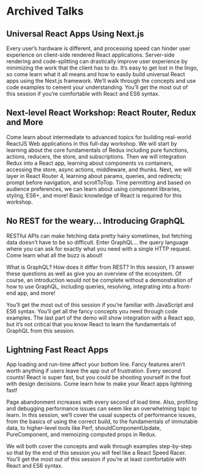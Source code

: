 # Archived Talks

## Universal React Apps Using Next.js

Every user’s hardware is different, and processing speed can hinder user experience on client-side rendered React applications. Server-side rendering and code-splitting can drastically improve user experience by minimizing the work that the client has to do. It’s easy to get lost in the lingo, so come learn what it all means and how to easily build universal React apps using the Next.js framework. We’ll walk through the concepts and use code examples to cement your understanding. You’ll get the most out of this session if you’re comfortable with React and ES6 syntax.

## Next-level React Workshop: React Router, Redux and More

Come learn about intermediate to advanced topics for building real-world ReactJS Web applications in this full-day workshop. We will start by learning about the core fundamentals of Redux including pure functions, actions, reducers, the store, and subscriptions. Then we will integration Redux into a React app, learning about components vs containers, accessing the store, async actions, middleware, and thunks. Next, we will layer in React Router 4, learning about params, queries, and redirects; prompt before navigation, and scrollToTop. Time permitting and based on audience preferences, we can learn about using component libraries, styling, ES6+, and more! Basic knowledge of React is required for this workshop. 

## No REST for the weary... Introducing GraphQL

RESTful APIs can make fetching data pretty hairy sometimes, but fetching data doesn’t have to be so difficult. Enter GraphQL… the query language where you can ask for exactly what you need with a single HTTP request. Come learn what all the buzz is about!

What is GraphQL? How does it differ from REST? In this session, I’ll answer these questions as well as give you an overview of the ecosystem. Of course, an introduction would not be complete without a demonstration of how to use GraphQL, including queries, resolving, integrating into a front-end app, and more!  

You’ll get the most out of this session if you’re familiar with JavaScript and ES6 syntax. You’ll get all the fancy concepts you need through code examples. The last part of the demo will show integration with a React app, but it’s not critical that you know React to learn the fundamentals of GraphQL from this session.

## Lightning Fast React Apps

App loading and run-time affect your bottom line. Fancy features aren’t worth anything if users leave the app out of frustration. Every second counts! React is super fast, but you could be shooting yourself in the foot with design decisions. Come learn how to make your React apps lightning fast!

Page abandonment increases with every second of load time. Also, profiling and debugging performance issues can seem like an overwhelming topic to learn. In this session, we’ll cover the usual suspects of performance issues, from the basics of using the correct build, to the fundamentals of immutable data, to higher-level tools like Perf, shouldComponentUpdate, PureComponent, and memoizing computed props in Redux. 

We will both cover the concepts and walk through examples step-by-step so that by the end of this session you will feel like a React Speed Racer. You’ll get the most out of this session if you’re at least comfortable with React and ES6 syntax.
